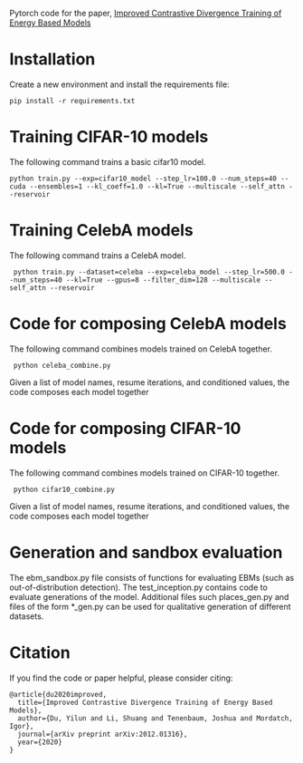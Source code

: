 Pytorch code for the paper, [Improved Contrastive Divergence Training of Energy Based Models](https://arxiv.org/abs/2012.01316)

# Installation

Create a new environment and install the requirements file:

```
pip install -r requirements.txt
```


# Training CIFAR-10 models

The following command trains a basic cifar10 model.
```
python train.py --exp=cifar10_model --step_lr=100.0 --num_steps=40 --cuda --ensembles=1 --kl_coeff=1.0 --kl=True --multiscale --self_attn --reservoir
```


# Training CelebA models

The following command trains a CelebA model.

```
 python train.py --dataset=celeba --exp=celeba_model --step_lr=500.0 --num_steps=40 --kl=True --gpus=8 --filter_dim=128 --multiscale --self_attn --reservoir
```


# Code for composing CelebA models

The following command combines models trained on CelebA together.

```
 python celeba_combine.py
```

Given a list of model names, resume iterations, and conditioned values, the code composes each model together


# Code for composing CIFAR-10 models

The following command combines models trained on CIFAR-10 together.

```
 python cifar10_combine.py
```

Given a list of model names, resume iterations, and conditioned values, the code composes each model together

# Generation and sandbox evaluation

The ebm_sandbox.py file consists of functions for evaluating EBMs (such as out-of-distribution detection). The test_inception.py contains code to evaluate generations of the model. Additional files such places_gen.py and files of the form \*_gen.py can be used for qualitative generation of different datasets.

# Citation

If you find the code or paper helpful, please consider citing:

```
@article{du2020improved,
  title={Improved Contrastive Divergence Training of Energy Based Models},
  author={Du, Yilun and Li, Shuang and Tenenbaum, Joshua and Mordatch, Igor},
  journal={arXiv preprint arXiv:2012.01316},
  year={2020}
}
```
